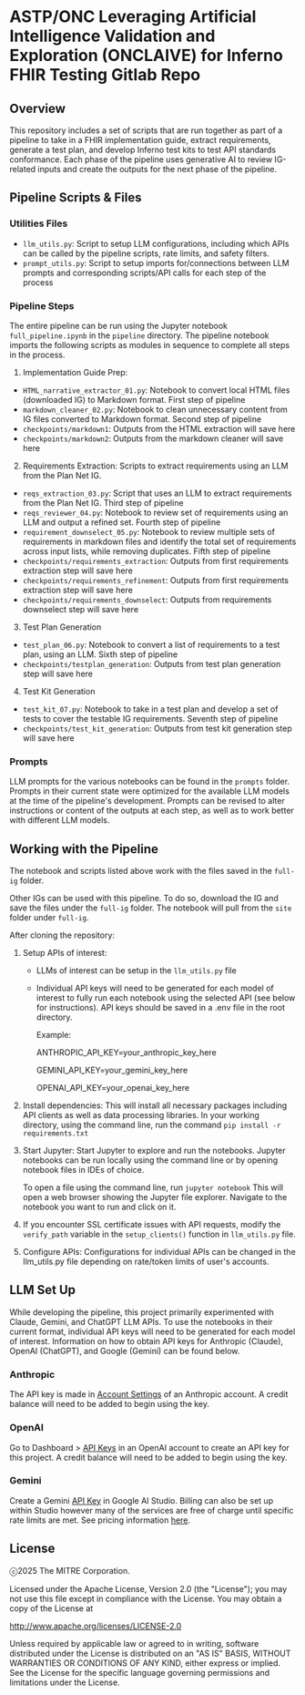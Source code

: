 # ASTP/ONC Leveraging Artificial Intelligence Validation and Exploration (ONCLAIVE) for Inferno FHIR Testing Gitlab Repo 

## Overview
This repository includes a set of scripts that are run together as part of a pipeline to take in a FHIR implementation guide, extract requirements, generate a test plan, and develop Inferno test kits to test API standards conformance. Each phase of the pipeline uses generative AI to review IG-related inputs and create the outputs for the next phase of the pipeline. 


## Pipeline Scripts & Files 

### Utilities Files
- `llm_utils.py`: Script to setup LLM configurations, including which APIs can be called by the pipeline scripts, rate limits, and safety filters.
- `prompt_utils.py`: Script to setup imports for/connections between LLM prompts and corresponding scripts/API calls for each step of the process


### Pipeline Steps

The entire pipeline can be run using the Jupyter notebook `full_pipeline.ipynb` in the `pipeline` directory. The pipeline notebook imports the following scripts as modules in sequence to complete all steps in the process.

1) Implementation Guide Prep: 
- `HTML_narrative_extractor_01.py`: Notebook to convert local HTML files (downloaded IG) to Markdown format. First step of pipeline
- `markdown_cleaner_02.py`: Notebook to clean unnecessary content from IG files converted to Markdown format. Second step of pipeline
- `checkpoints/markdown1`: Outputs from the HTML extraction will save here
- `checkpoints/markdown2`: Outputs from the markdown cleaner will save here

2) Requirements Extraction: 
Scripts to extract requirements using an LLM from the Plan Net IG.
- `reqs_extraction_03.py`: Script that uses an LLM to extract requirements from the Plan Net IG. Third step of pipeline
- `reqs_reviewer_04.py`: Notebook to review set of requirements using an LLM and output a refined set. Fourth step of pipeline
- `requirement_downselect_05.py`: Notebook to review multiple sets of requirements in markdown files and identify the total set of requirements across input lists, while removing duplicates. Fifth step of pipeline
- `checkpoints/requirements_extraction`: Outputs from first requirements extraction step will save here
- `checkpoints/requirements_refinement`: Outputs from first requirements extraction step will save here
- `checkpoints/requirements_downselect`: Outputs from requirements downselect step will save here


3) Test Plan Generation
- `test_plan_06.py`: Notebook to convert a list of requirements to a test plan, using an LLM. Sixth step of pipeline
- `checkpoints/testplan_generation`: Outputs from test plan generation step will save here

4) Test Kit Generation
- `test_kit_07.py`: Notebook to take in a test plan and develop a set of tests to cover the testable IG requirements. Seventh step of pipeline
- `checkpoints/test_kit_generation`: Outputs from test kit generation step will save here

### Prompts
LLM prompts for the various notebooks can be found in the `prompts` folder. Prompts in their current state were optimized for the available LLM models at the time of the pipeline's development. Prompts can be revised to alter instructions or content of the outputs at each step, as well as to work better with different LLM models.

## Working with the Pipeline

The notebook and scripts listed above work with the files saved in the `full-ig` folder.

Other IGs can be used with this pipeline. To do so, download the IG and save the files under the `full-ig` folder. The notebook will pull from the `site` folder under `full-ig`. 

After cloning the repository: 

1. Setup APIs of interest:
    - LLMs of interest can be setup in the `llm_utils.py` file
    - Individual API keys will need to be generated for each model of interest to fully run each notebook using the selected API (see below for instructions). API keys should be saved in a .env file in the root directory. 

        Example: 

        ANTHROPIC_API_KEY=your_anthropic_key_here

        GEMINI_API_KEY=your_gemini_key_here

        OPENAI_API_KEY=your_openai_key_here

2. Install dependencies: This will install all necessary packages including API clients as well as data processing libraries.
    In your working directory, using the command line, run the command `pip install -r requirements.txt`

3. Start Jupyter: Start Jupyter to explore and run the notebooks.
    Jupyter notebooks can be run locally using the command line or by opening notebook files in IDEs of choice. 

    To open a file using the command line, run `jupyter notebook`
    This will open a web browser showing the Jupyter file explorer. Navigate to the notebook you want to run and click on it.

4. If you encounter SSL certificate issues with API requests, modify the `verify_path` variable in the `setup_clients()` function in `llm_utils.py` file.

5. Configure APIs: Configurations for individual APIs can be changed in the llm_utils.py file depending on rate/token limits of user's accounts.


## LLM Set Up

While developing the pipeline, this project primarily experimented with Claude, Gemini, and ChatGPT LLM APIs. To use the notebooks in their current format, individual API keys will need to be generated for each model of interest. Information on how to obtain API keys for Anthropic (Claude), OpenAI (ChatGPT), and Google (Gemini) can be found below. 


### Anthropic

The API key is made in [Account Settings](https://console.anthropic.com/account/keys) of an Anthropic account. A credit balance will need to be added to begin using the key. 

### OpenAI

Go to Dashboard > [API Keys](https://platform.openai.com/api-keys) in an OpenAI account to create an API key for this project. A credit balance will need to be added to begin using the key.

### Gemini

Create a Gemini [API Key](https://aistudio.google.com/app/apikey?_gl=1*nc11k*_ga*OTIzNzIyMjM0LjE3MzYzNjM5Nzc.*_ga_P1DBVKWT6V*MTczNjM2Mzk3Ni4xLjAuMTczNjM2Mzk3Ni42MC4wLjEyOTEyNzA3OTM.) in Google AI Studio. Billing can also be set up within Studio however many of the services are free of charge until specific rate limits are met. See pricing information [here](https://ai.google.dev/pricing?_gl=1*1ktr08b*_ga*OTIzNzIyMjM0LjE3MzYzNjM5Nzc.*_ga_P1DBVKWT6V*MTczNjM2Mzk3Ni4xLjEuMTczNjM2Mzk3OS41Ny4wLjEyOTEyNzA3OTM.#1_5flash). 


## License
ⓒ2025 The MITRE Corporation.

Licensed under the Apache License, Version 2.0 (the "License"); you may not use this file except in compliance with the License. You may obtain a copy of the License at

http://www.apache.org/licenses/LICENSE-2.0

Unless required by applicable law or agreed to in writing, software distributed under the License is distributed on an "AS IS" BASIS, WITHOUT WARRANTIES OR CONDITIONS OF ANY KIND, either express or implied. See the License for the specific language governing permissions and limitations under the License.